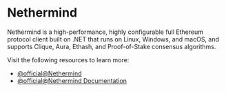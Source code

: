 # Nethermind

Nethermind is a high-performance, highly configurable full Ethereum protocol client built on .NET that runs on Linux, Windows, and macOS, and supports Clique, Aura, Ethash, and Proof-of-Stake consensus algorithms.

Visit the following resources to learn more:

- [@official@Nethermind](https://www.nethermind.io/)
- [@official@Nethermind Documentation](https://docs.nethermind.io/)